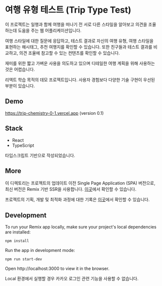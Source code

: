 # 여행 유형 테스트 (Trip Type Test)

 이 프로젝트는 일행과 함께 여행을 떠나기 전 서로 다른 스타일을 알아보고 의견을 조율하는데 도움을 주는 웹 어플리케이션입니다.
 
 여행 스타일에 대한 질문에 응답하고, 테스트 결과로 자신의 여행 유형, 여행 스타일을 표현하는 해시태그, 추천 여행지를 확인할 수 있습니다. 또한 친구들과 테스트 결과를 비교하고, 의견 조율에 참고할 수 있는 컨텐츠를 확인할 수 있습니다. 

 재미를 위한 짧고 가벼운 사용을 의도하고 있으며 디테일한 여행 계획을 위해 사용하는 것은 어렵습니다. 

 리액트 학습 목적의 데모 프로젝트입니다. 사용자 경험보다 다양한 기술 구현이 우선된 부분이 있습니다.


## Demo

https://trip-chemistry-0-1.vercel.app (version 0.1)


## Stack
- React 
- TypeScript
  
타입스크립트 기반으로 작성되었습니다.


## More

이 디렉토리는 프로젝트의 업데이트 이전 Single Page Application (SPA) 버전으로, 최신 버전은 Remix 기반 SSR을 사용합니다. [이곳](https://github.com/EAexist/trip-chemistry)에서 확인할 수 있습니다.

프로젝트의 기획, 개발 및 최적화 과정에 대한 기록은 [이곳](https://bush-hippodraco-59e.notion.site/3b8d391b051447d5a2fc444a373d6e99)에서 확인할 수 있습니다.


## Development

To run your Remix app locally, make sure your project's local dependencies are installed:

```sh
npm install
```

Run the app in development mode:

```sh
npm run start-dev
```
Open http://localhost:3000 to view it in the browser.

Local 환경에서 실행할 경우 카카오 로그인 관련 기능을 사용할 수 없습니다.
